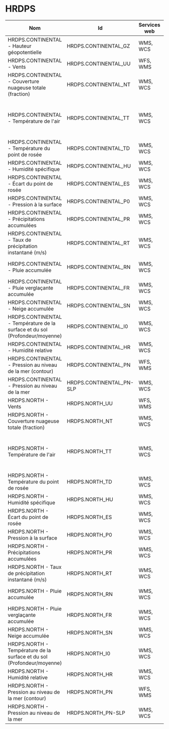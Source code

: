 # HRDPS

Nom                                                                          | Id                       | Services web | Styles                                                                              | Notes
-----------------------------------------------------------------------------|--------------------------|--------------|-------------------------------------------------------------------------------------|------
HRDPS.CONTINENTAL - Hauteur géopotentielle                                   | HRDPS.CONTINENTAL_GZ     | WMS, WCS     | DEFAULT: GEOPOTENTIELHEIGHT-NONLINEAR                                               |      
HRDPS.CONTINENTAL - Vents                                                    | HRDPS.CONTINENTAL_UU     | WFS, WMS     | DEFAULT: WINDARROW                                                                  |      
HRDPS.CONTINENTAL - Couverture nuageuse totale (fraction)                    | HRDPS.CONTINENTAL_NT     | WMS, WCS     | DEFAULT: CLOUD                                                                      |      
HRDPS.CONTINENTAL - Température de l'air                                     | HRDPS.CONTINENTAL_TT     | WMS, WCS     | DEFAULT: TEMPWINTER-LINEAR, TEMPERATURE, TEMPSUMMER, TEMPWINTER, TEMPERATURE-LINEAR |      
HRDPS.CONTINENTAL - Température du point de rosée                            | HRDPS.CONTINENTAL_TD     | WMS, WCS     | DEFAULT: DEWPOINT                                                                   |      
HRDPS.CONTINENTAL - Humidité spécifique                                      | HRDPS.CONTINENTAL_HU     | WMS, WCS     | DEFAULT: HUMIDITYSPEC                                                               |      
HRDPS.CONTINENTAL - Écart du point de rosée                                  | HRDPS.CONTINENTAL_ES     | WMS, WCS     | DEFAULT: DEWPOINTDEP                                                                |      
HRDPS.CONTINENTAL - Pression à la surface                                    | HRDPS.CONTINENTAL_P0     | WMS, WCS     | DEFAULT: PRESSURE                                                                   |      
HRDPS.CONTINENTAL - Précipitations accumulées                                | HRDPS.CONTINENTAL_PR     | WMS, WCS     | DEFAULT: CAPA24-LINEAR, PRECIPMM, PRECIPMM-LINEAR                                   |      
HRDPS.CONTINENTAL - Taux de précipitation instantané (m/s)                   | HRDPS.CONTINENTAL_RT     | WMS, WCS     | DEFAULT: PRECIPPRTMMH                                                               |      
HRDPS.CONTINENTAL - Pluie accumulée                                          | HRDPS.CONTINENTAL_RN     | WMS, WCS     | DEFAULT: CAPA24-LINEAR, PRECIPMM, PRECIPMM-LINEAR                                   |      
HRDPS.CONTINENTAL - Pluie verglaçante accumulée                              | HRDPS.CONTINENTAL_FR     | WMS, WCS     | DEFAULT: CAPA24-LINEAR, PRECIPMM, PRECIPMM-LINEAR                                   |      
HRDPS.CONTINENTAL - Neige accumulée                                          | HRDPS.CONTINENTAL_SN     | WMS, WCS     | DEFAULT: PRECIPSNOW-LINEAR                                                          |      
HRDPS.CONTINENTAL - Température de la surface et du sol (Profondeur/moyenne) | HRDPS.CONTINENTAL_I0     | WMS, WCS     | DEFAULT: TEMPSOIL-NONLINEAR                                                         |      
HRDPS.CONTINENTAL - Humidité relative                                        | HRDPS.CONTINENTAL_HR     | WMS, WCS     | DEFAULT: HUMIDITYREL-LINEAR                                                         |      
HRDPS.CONTINENTAL - Pression au niveau de la mer (contour)                   | HRDPS.CONTINENTAL_PN     | WFS, WMS     | DEFAULT: PRESSURE4_LINE                                                             |      
HRDPS.CONTINENTAL - Pression au niveau de la mer                             | HRDPS.CONTINENTAL_PN-SLP | WMS, WCS     | DEFAULT: PRESSURE4-LINEAR, PRESSURE4, PRESSURESEAHIGH                               |      
HRDPS.NORTH - Vents                                                          | HRDPS.NORTH_UU           | WFS, WMS     | DEFAULT: WINDARROW                                                                  |      
HRDPS.NORTH - Couverture nuageuse totale (fraction)                          | HRDPS.NORTH_NT           | WMS, WCS     | DEFAULT: CLOUD                                                                      |      
HRDPS.NORTH - Température de l'air                                           | HRDPS.NORTH_TT           | WMS, WCS     | DEFAULT: TEMPWINTER-LINEAR, TEMPERATURE, TEMPSUMMER, TEMPWINTER, TEMPERATURE-LINEAR |      
HRDPS.NORTH - Température du point de rosée                                  | HRDPS.NORTH_TD           | WMS, WCS     | DEFAULT: DEWPOINT                                                                   |      
HRDPS.NORTH - Humidité spécifique                                            | HRDPS.NORTH_HU           | WMS, WCS     | DEFAULT: HUMIDITYSPEC                                                               |      
HRDPS.NORTH - Écart du point de rosée                                        | HRDPS.NORTH_ES           | WMS, WCS     | DEFAULT: DEWPOINTDEP                                                                |      
HRDPS.NORTH - Pression à la surface                                          | HRDPS.NORTH_P0           | WMS, WCS     | DEFAULT: PRESSURE                                                                   |      
HRDPS.NORTH - Précipitations accumulées                                      | HRDPS.NORTH_PR           | WMS, WCS     | DEFAULT: CAPA24-LINEAR, PRECIPMM, PRECIPMM-LINEAR                                   |      
HRDPS.NORTH - Taux de précipitation instantané (m/s)                         | HRDPS.NORTH_RT           | WMS, WCS     | DEFAULT: PRECIPPRTMMH                                                               |      
HRDPS.NORTH - Pluie accumulée                                                | HRDPS.NORTH_RN           | WMS, WCS     | DEFAULT: CAPA24-LINEAR, PRECIPMM, PRECIPMM-LINEAR                                   |      
HRDPS.NORTH - Pluie verglaçante accumulée                                    | HRDPS.NORTH_FR           | WMS, WCS     | DEFAULT: CAPA24-LINEAR, PRECIPMM, PRECIPMM-LINEAR                                   |      
HRDPS.NORTH - Neige accumulée                                                | HRDPS.NORTH_SN           | WMS, WCS     | DEFAULT: PRECIPSNOW-LINEAR                                                          |      
HRDPS.NORTH - Température de la surface et du sol (Profondeur/moyenne)       | HRDPS.NORTH_I0           | WMS, WCS     | DEFAULT: TEMPSOIL-NONLINEAR                                                         |      
HRDPS.NORTH - Humidité relative                                              | HRDPS.NORTH_HR           | WMS, WCS     | DEFAULT: HUMIDITYREL-LINEAR                                                         |      
HRDPS.NORTH - Pression au niveau de la mer (contour)                         | HRDPS.NORTH_PN           | WFS, WMS     | DEFAULT: PRESSURE4_LINE                                                             |      
HRDPS.NORTH - Pression au niveau de la mer                                   | HRDPS.NORTH_PN-SLP       | WMS, WCS     | DEFAULT: PRESSURE4-LINEAR, PRESSURE4, PRESSURESEAHIGH                               |      

